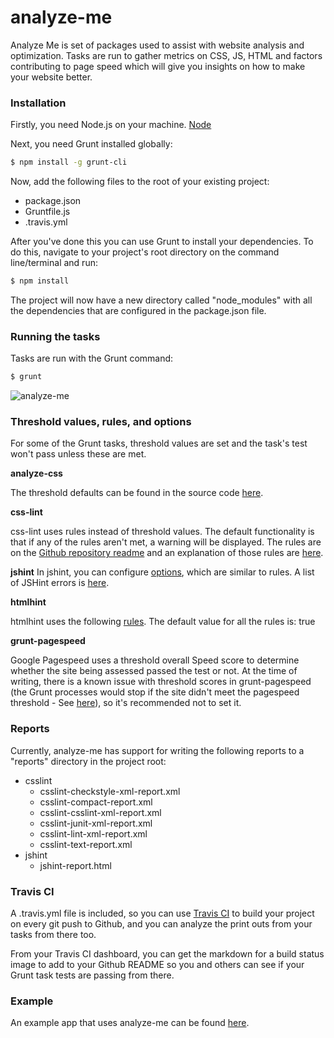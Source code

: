 # analyze-me
Analyze Me is set of packages used to assist with 
website analysis and optimization. Tasks are run to gather metrics on CSS, JS, HTML 
and factors contributing to page speed which will give you insights on how to make your
website better.

### Installation

Firstly, you need Node.js on your machine. [Node](https://nodejs.org/en/)

Next, you need Grunt installed globally:

```sh
$ npm install -g grunt-cli
```

Now, add the following files to the root of your existing project:
- package.json
- Gruntfile.js
- .travis.yml

After you've done this you can use Grunt to install your dependencies. To do this, navigate to your project's root directory on the command line/terminal and run:
```sh
$ npm install
```
The project will now have a new directory called "node_modules" with all the dependencies that are configured in the package.json file.

### Running the tasks

Tasks are run with the Grunt command:
```sh
$ grunt
```

![analyze-me](richjava.github.com/richjava.github.io/img/analyze-me.PNG)

### Threshold values, rules, and options
For some of the Grunt tasks, threshold values are set and the task's test won't pass unless these are met.

**analyze-css**

The threshold defaults can be found in the source code [here](https://github.com/DeuxHuitHuit/grunt-analyze-css/blob/master/tasks/analyze-css.js#L20).

**css-lint** 

css-lint uses rules instead of threshold values. The default functionality is that if any of the rules aren't met, a warning will be displayed. The rules are on the [Github repository readme](https://github.com/gruntjs/grunt-contrib-csslint) and an explanation of those rules are [here](https://github.com/CSSLint/csslint/wiki/Rules).

**jshint**
In jshint, you can configure [options](http://jslinterrors.com/options/), which are similar to rules. A list of JSHint errors is [here](http://jslinterrors.com/?linter=jshint).

**htmlhint**

htmlhint uses the following [rules](https://github.com/yaniswang/HTMLHint/wiki/Rules). The default value for all the rules is: true 

**grunt-pagespeed**

Google Pagespeed uses a threshold overall Speed score to determine whether the site being assessed passed the test or not. At the time of writing, there is a known issue with threshold scores in grunt-pagespeed (the Grunt processes would stop if the site didn't meet the pagespeed threshold - See [here](https://github.com/jrcryer/grunt-pagespeed/issues/26)), so it's recommended not to set it.

### Reports
Currently, analyze-me has support for writing the following reports to a "reports" directory in the project root:
* csslint
    * csslint-checkstyle-xml-report.xml
    * csslint-compact-report.xml
    * csslint-csslint-xml-report.xml
    * csslint-junit-xml-report.xml
    * csslint-lint-xml-report.xml
    * csslint-text-report.xml
* jshint
    * jshint-report.html


### Travis CI
A .travis.yml file is included, so you can use [Travis CI](https://travis-ci.org) to build your project on every git push to Github, and you can analyze the print outs from your tasks from there too.

From your Travis CI dashboard, you can get the markdown for a build status image to add to your Github README so you and others can see if your Grunt task tests are passing from there.

### Example
An example app that uses analyze-me can be found [here](https://github.com/richjava/analyze-me-html5boilerplate).